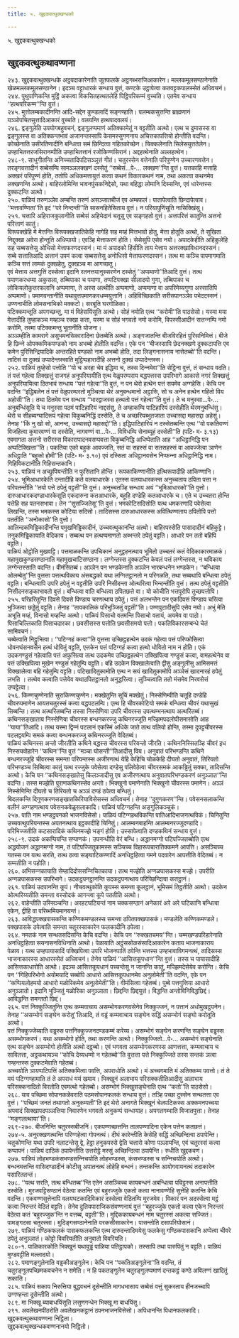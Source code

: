 ```yaml
---
title: ५. खुद्दकवत्थुक्खन्धको

---
```

५. खुद्दकवत्थुक्खन्धको  


## खुद्दकवत्थुकथावण्णना

२४३. खुद्दकवत्थुक्खन्धके अट्ठपदाकारेनाति जूतफलके अट्ठगब्भराजिआकारेन। मल्‍लकमूलसण्ठानेनाति खेळमल्‍लकमूलसण्ठानेन। इदञ्‍च वट्टाधारकं सन्धाय वुत्तं, कण्टके उट्ठापेत्वा कतवट्टकपालस्सेतं अधिवचनं।  
२४४. पुथुपाणिकन्ति मुट्ठिं अकत्वा विकसितहत्थतलेहि पिट्ठिपरिकम्मं वुच्‍चति। एतमेव सन्धाय ‘‘हत्थपरिकम्म’’न्ति वुत्तं।  
२४५. मुत्तोलम्बकादीनन्ति आदि-सद्देन कुण्डलादिं सङ्गण्हाति। पलम्बकसुत्तन्ति ब्राह्मणानं यञ्‍ञोपचितसुत्तादिआकारं वुच्‍चति। वलयन्ति हत्थपादवलयं।  
२४६. द्वङ्गुलेति उपयोगबहुवचनं, द्वङ्गुलप्पमाणं अतिक्‍कामेतुं न वट्टतीति अत्थो। एत्थ च दुमासस्स वा द्वङ्गुलस्स वा अतिक्‍कन्तभावं अजानन्तस्सापि केसमस्सुगणनाय अचित्तकापत्तियो होन्तीति वदन्ति।  
कोच्छेनाति उसीरतिणादीनि बन्धित्वा समं छिन्दित्वा गहितकोच्छेन। चिक्‍कलेनाति सिलेसयुत्ततेलेन। उण्हाभितत्तरजसिरानम्पीति उण्हाभितत्तानं रजोकिण्णसिरानं। अद्दहत्थेनाति अल्‍लहत्थेन।  
२४८-९. साधुगीतन्ति अनिच्‍चतादिपटिसञ्‍ञुत्तं गीतं। चतुरस्सेन वत्तेनाति परिपुण्णेन उच्‍चारणवत्तेन। तरङ्गवत्तादीनं सब्बेसम्पि सामञ्‍ञलक्खणं दस्सेतुं ‘‘सब्बेसं…पे॰… लक्खण’’न्ति वुत्तं। यत्तकाहि मत्ताहि अक्खरं परिपुण्णं होति, ततोपि अधिकमत्तायुत्तं कत्वा कथनं विकारकथनं नाम, तथा अकत्वा कथनमेव लक्खणन्ति अत्थो। बाहिरलोमिन्ति भावनपुंसकनिद्देसो, यथा बहिद्धा लोमानि दिस्सन्ति, एवं धारेन्तस्स दुक्‍कटन्ति अत्थो।  
२५०. पाळियं तरुणञ्‍ञेव अम्बन्ति तरुणं असञ्‍जातबीजं एव अम्बफलं। पातापेत्वाति छिन्दापेत्वाव। ‘‘मत्तावण्णिता’’ति इदं ‘‘परे निन्दन्ती’’ति सासनहितेसिताय वुत्तं। न परियापुणिंसूति नासिक्खिंसु।  
२५१. चत्तारि अहिराजकुलानीति सब्बेसं अहिभेदानं चतूसु एव सङ्गहतो वुत्तं। अत्तपरित्तं कातुन्ति अत्तनो परित्ताणं कातुं।  
विरूपक्खेहि मे मेत्तन्ति विरूपक्खजातिकेहि नागेहि सह मय्हं मित्तभावो होतु, मेत्ता होतूति अत्थो, ते सुखिता निद्दुक्खा अवेरा होन्तूति अधिप्पायो। एवञ्हि मेत्ताफरणं होति। सेसेसुपि एसेव नयो। अपादकेहीति अहिकुलेहि सह सब्बसत्तेसु ओधिसो मेत्ताफरणदस्सनं। मा मं अपादको हिंसीति ताय मेत्ताय अत्तरक्खाविधानदस्सनं।  
सब्बे सत्तातिआदि अत्तानं उपमं कत्वा सब्बसत्तेसु अनोधिसो मेत्ताफरणदस्सनं। तत्थ मा कञ्‍चि पापमागमाति कञ्‍चि सत्तं लामकं दुक्खहेतु, दुक्खञ्‍च मा आगच्छतु।  
एवं मेत्ताय अत्तगुत्तिं दस्सेत्वा इदानि रतनत्तयानुस्सरणेन दस्सेतुं ‘‘अप्पमाणो’’तिआदि वुत्तं। तत्थ पमाणकरधम्मा अकुसला, तब्बिपाका च पमाणा, तप्पटिपक्खा सीलादयो गुणा, तब्बिपाका च लोकियलोकुत्तरफलानि अप्पमाणा, ते अस्स अत्थीति अप्पमाणो, अप्पमाणा वा अपरिमेय्यगुणा अस्सातिपि अप्पमाणो। पमाणवन्तानीति यथावुत्तपमाणकरधम्मयुत्तानि। अहिविच्छिकाति सरीसपानञ्‍ञेव पभेददस्सनं। उण्णनाभीति लोमसनाभिको मक्‍कटो। सरबूति घरगोळिका।  
पटिक्‍कमन्तूति अपगच्छन्तु, मा मं विहेसयिंसूति अत्थो। सोहं नमोति एत्थ ‘‘करोमी’’ति पाठसेसो। यस्मा मया मेत्तादीहि तुम्हाकञ्‍च मय्हञ्‍च रक्खा कता, यस्मा च सोहं भगवतो नमो करोमि, विपस्सीआदीनं सत्तन्‍नम्पि नमो करोमि, तस्मा पटिक्‍कमन्तु भूतानीति योजना।  
अञ्‍ञम्हीति कामरागे असुभमनसिकारादिना छेतब्बेति अत्थो। अङ्गजातन्ति बीजविरहितं पुरिसनिमित्तं। बीजे हि छिन्‍ने ओपक्‍कमिकपण्डको नाम अभब्बो होतीति वदन्ति। एके पन ‘‘बीजस्सापि छेदनक्खणे दुक्‍कटापत्ति एव कमेन पुरिसिन्द्रियादिके अन्तरहिते पण्डको नाम अभब्बो होति, तदा लिङ्गनासनाय नासेतब्बो’’ति वदन्ति। तादिसं वा दुक्खं उप्पादेन्तस्साति मुट्ठिप्पहारादीहि अत्तनो दुक्खं उप्पादेन्तस्स।  
२५२. पाळियं तुय्हेसो पत्तोति ‘‘यो च अरहा चेव इद्धिमा च, तस्स दिन्‍नमेवा’’ति सेट्ठिना वुत्तं, तं सन्धाय वदति। तं पत्तं गहेत्वा तिक्खत्तुं राजगहं अनुपरियायीति एत्थ वेळुपरम्पराय बद्धपत्तस्स उपरिभागे आकासे नगरं तिक्खत्तुं अनुपरियायित्वा ठितभावं सन्धाय ‘‘पत्तं गहेत्वा’’ति वुत्तं, न पन थेरो हत्थेन पत्तं सयमेव अग्गहेसि। केचि पन वदन्ति ‘‘इद्धिबलेन तं पत्तं वेळुपरम्परतो मुञ्‍चित्वा थेरं अनुबन्धमानो अट्ठासि, सो च अनेन हत्थेन गहितो विय अहोसी’’ति। तथा ठितमेव पन सन्धाय ‘‘भारद्वाजस्स हत्थतो पत्तं गहेत्वा’’ति वुत्तं। ते च मनुस्सा…पे॰… अनुबन्धिंसूति ये च मनुस्सा पठमं पाटिहारियं नाद्दसंसु, ते अम्हाकम्पि पाटिहारियं दस्सेहीति थेरमनुबन्धिंसु। थेरो च सीहब्यग्घादिरूपं गहेत्वा विकुब्बनिद्धिं दस्सेति, ते च अच्छरियब्भुतजाता उच्‍चासद्दा महासद्दा अहेसुं। तेनाह ‘‘किं नु खो सो, आनन्द, उच्‍चासद्दो महासद्दो’’ति। इद्धिपाटिहारियं न दस्सेतब्बन्ति एत्थ ‘‘यो पकतिवण्णं विजहित्वा कुमारवण्णं वा दस्सेति, नागवण्णं वा…पे॰… विविधम्पि सेनाब्यूहं दस्सेती’’ति (पटि॰ म॰ ३.१३) एवमागता अत्तनो सरीरस्स विकारापादनवसप्पवत्ता विकुब्बनिद्धि अधिप्पेताति आह ‘‘अधिट्ठानिद्धि पन अप्पटिक्खित्ता’’ति। पकतिया एको बहुकं आवज्‍जति, सतं वा सहस्सं वा सतसहस्सं वा आवज्‍जेत्वा ञाणेन अधिट्ठाति ‘‘बहुको होमी’’ति (पटि॰ म॰ ३.१०) एवं दस्सिता अधिट्ठानवसेन निप्फन्‍ना अधिट्ठानिद्धि नाम। गिहिविकटानीति गिहिसन्तकानि।  
२५३. पाळियं न अच्छुपियन्तीति न फुसितानि होन्ति। रूपकाकिण्णानीति इत्थिरूपादीहि आकिण्णानि।  
२५४. भूमिआधारकेति दन्तादीहि कते वलयाधारके। एतस्स वलयाधारकस्स अनुच्‍चताय ठपिता पत्ता न परिपतन्तीति ‘‘तयो पत्ते ठपेतुं वट्टती’’ति वुत्तं। अनुच्‍चतञ्हि सन्धाय अयं ‘‘भूमिआधारको’’ति वुत्तो। दारुआधारकदण्डाधारकेसूति एकदारुना कतआधारके, बहूहि दण्डेहि कतआधारके च। एते च उच्‍चतरा होन्ति पत्तेहि सह पतनसभावा। तेन ‘‘सुसज्‍जितेसू’’ति वुत्तं। भमकोटिसदिसोति यत्थ धमकरणादिं पवेसेत्वा लिखन्ति, तस्स भमकस्स कोटिया सदिसो। तादिसस्स दारुआधारकस्स अवित्थिण्णताय ठपितोपि पत्तो पततीति ‘‘अनोकासो’’ति वुत्तो।  
आलिन्दकमिड्ढिकादीनन्ति पमुखमिड्ढिकादीनं, उच्‍चवत्थुकानन्ति अत्थो। बाहिरपस्सेति पासादादीनं बहिकुट्टे। तनुकमिड्ढिकायाति वेदिकाय। सब्बत्थ पन हत्थप्पमाणतो अब्भन्तरे ठपेतुं वट्टति। आधारे पन ततो बहिपि वट्टति।  
पाळियं ओट्ठोति मुखवट्टि। पत्तमाळकन्ति उपचिकानं अनुट्ठहनत्थाय भूमितो उच्‍चतरं कतं वेदिकाकारमाळकं। महामुखकुण्डसण्ठानाति महामुखचाटिसण्ठाना। लग्गेन्तस्स दुक्‍कटन्ति केवलं पत्तं लग्गेन्तस्स, न थविकाय लग्गेन्तस्साति वदन्ति। वीमंसितब्बं। अञ्‍ञेन पन भण्डकेनाति अञ्‍ञेन भारबन्धनेन भण्डकेन। ‘‘बन्धित्वा ओलम्बेतु’’न्ति वुत्तत्ता पत्तत्थविकाय अंसबद्धको यथा लग्गितट्ठानतो न परिगळति, तथा सब्बथापि बन्धित्वा ठपेतुं वट्टति। बन्धित्वापि उपरि ठपेतुं न वट्टतीति उपरि निसीदन्ता ओत्थरित्वा भिन्दन्तीति वुत्तं। तत्थ ठपेतुं वट्टतीति निसीदनसङ्काभावतो वुत्तं। बन्धित्वा वाति बन्धित्वा ठपितछत्ते वा। यो कोचीति भत्तपूरोपि तुच्छपत्तोपि।  
२५५. परिहरितुन्ति दिवसे दिवसे पिण्डाय चरणत्थाय ठपेतुं। पत्तं अलभन्तेन पन एकदिवसं पिण्डाय चरित्वा भुञ्‍जित्वा छड्डेतुं वट्टति। तेनाह ‘‘तावकालिकं परिभुञ्‍जितुं वट्टती’’ति। पण्णपुटादीसुपि एसेव नयो। अभुं मेति अभूति मय्हं, विनासो मय्हन्ति अत्थो। पाळियं पिसाचो वतमन्ति पिसाचो वतायं, अयमेव वा पाठो। पिसाचिल्‍लिकाति पिसाचदारका। छवसीसस्स पत्तोति छवसीसमयो पत्तो। पकतिविकारसम्बन्धे चेतं सामिवचनं।  
चब्बेत्वाति निट्ठुभित्वा। ‘‘पटिग्गहं कत्वा’’ति वुत्तत्ता उच्छिट्ठहत्थेन उदकं गहेत्वा पत्तं परिप्फोसित्वा धोवनघंसनवसेन हत्थं धोवितुं वट्टति, एत्तकेन पत्तं पटिग्गहं कत्वा हत्थो धोवितो नाम न होति। एकं उदकगण्डुसं गहेत्वाति पत्तं अफुसित्वा तत्थ उदकमेव उच्छिट्ठहत्थेन उक्खिपित्वा गण्डुसं कत्वा, वामहत्थेनेव वा पत्तं उक्खिपित्वा मुखेन गण्डुसं गहेतुम्पि वट्टति। बहि उदकेन विक्खालेत्वाति द्वीसु अङ्गुलीसु आमिसमत्तं विक्खालेत्वा बहि गहेतुम्पि वट्टति। पटिखादितुकामोति एत्थ न सयं खादितुकामोपि अञ्‍ञेसं खादनारहं ठपेतुं लभति । तत्थेव कत्वाति पत्तेयेव यथाठपितट्ठानतो अनुद्धरित्वा। लुञ्‍चित्वाति ततो मंसमेव निरवसेसं उप्पट्टेत्वा।  
२५६. किण्णचुण्णेनाति सुराकिण्णचुण्णेन। मक्खेतुन्ति सूचिं मक्खेतुं। निस्सेणिम्पीति चतूहि दण्डेहि चीवरप्पमाणेन आयतचतुरस्सं कत्वा बद्धपटलम्पि। एत्थ हि चीवरकोटियो समकं बन्धित्वा चीवरं यथासुखं सिब्बन्ति। तत्थ अत्थरितब्बन्ति तस्सा निस्सेणिया उपरि चीवरस्स उपत्थम्भनत्थाय अत्थरितब्बं। कथिनसङ्खाताय निस्सेणिया चीवरस्स बन्धनकरज्‍जु कथिनरज्‍जूति मज्झिमपदलोपीसमासोति आह ‘‘याया’’तिआदि। तत्थ यस्मा द्विन्‍नं पटलानं एकस्मिं अधिके जाते तत्थ वलियो होन्ति, तस्मा दुपट्टचीवरस्स पटलद्वयम्पि समकं कत्वा बन्धनकरज्‍जु कथिनरज्‍जूति वेदितब्बं।  
पाळियं कथिनस्स अन्तो जीरतीति कथिने बद्धस्स चीवरस्स परियन्तो जीरति। कथिननिस्सितञ्हि चीवरं इध निस्सयवोहारेन ‘‘कथिन’’न्ति वुत्तं ‘‘मञ्‍चा घोसन्ती’’तिआदीसु विय। अनुवातं परिभण्डन्ति कथिने बन्धनरज्‍जूहि चीवरस्स समन्ता परियन्तस्स अजीरणत्थं येहि केहिचि चोळकेहि दीघतो अनुवातं, तिरियतो परिभण्डञ्‍च सिब्बित्वा कातुं यत्थ रज्‍जुके पवेसेत्वा दण्डेसु पलिवेठेत्वा चीवरसमकं आकड्ढितुं सक्‍का, तादिसन्ति अत्थो। केचि पन ‘‘कथिनसङ्खातेसु किलञ्‍जादीसु एव अजीरणत्थाय अनुवातपरिभण्डकरणं अनुञ्‍ञात’’न्ति वदन्ति। तस्स मज्झेति पुराणकथिनस्सेव अन्तो। भिक्खुनो पमाणेनाति भिक्खुनो चीवरस्स पमाणेन। अञ्‍ञं निस्सेणिन्ति दीघतो च तिरियतो च अञ्‍ञं दण्डं ठपेत्वा बन्धितुं।  
बिदलकन्ति दिगुणकरणसङ्खातकिरियाविसेसस्स अधिवचनं। तेनाह ‘‘दुगुणकरण’’न्ति। पवेसनसलाकन्ति वलीनं अग्गहणत्थाय पवेसनकवेळुसलाकादि। पाळियं पटिग्गहन्ति अङ्गुलिकञ्‍चुकं।  
२५७. पाति नाम भण्डट्ठपनको भाजनविसेसो। पाळियं पटिग्गहथविकन्ति पातिआदिभाजनत्थविकं। चिनितुन्ति उच्‍चवत्थुपरियन्तस्स अपतनत्थाय इट्ठकादीहि चिनितुं। आलम्बनबाहन्ति आलम्बनरज्‍जुदण्डादि। परिभिज्‍जतीति कटसारादिकं कथिनमज्झे भङ्गं होति। उस्सापेत्वाति दण्डकथिनं सन्धाय वुत्तं।  
२५८-९. उदकं अकप्पियन्ति सप्पाणकं। उपनन्धीति वेरं बन्धि। अद्धानमग्गो पटिपज्‍जितब्बोति एत्थ अद्धयोजनं अद्धानमग्गो नाम, तं पटिपज्‍जितुकामस्स सञ्‍चिच्‍च विहारूपचारातिक्‍कमने आपत्ति। असञ्‍चिच्‍च गतस्स पन यत्थ सरति, तत्थ ठत्वा सङ्घाटिकण्णादिं अनधिट्ठहित्वा गमने पदवारेन आपत्तीति वेदितब्बं। न सम्मतीति न पहोति।  
२६०. अभिसन्‍नकायाति सेम्हादिदोससन्‍निचितकाया। तत्थ मज्झेति अग्गळपासकस्स मज्झे। उपरीति अग्गळपासकस्स उपरिभागे। उदकट्ठपनट्ठानन्ति उदकट्ठपनत्थाय परिच्छिन्दित्वा कतट्ठानं।  
२६१. पाळियं उदपानन्ति कूपं। नीचवत्थुकोति कूपस्स समन्ता कूलट्ठानं, भूमिसमं तिट्ठतीति अत्थो। उदकेन ओत्थरिय्यतीति समन्ता वस्सोदकं आगन्त्वा कूपे पततीति अत्थो।  
२६२. वाहेन्तीति उस्सिञ्‍चन्ति। अरहटघटियन्तं नाम चक्‍कसण्ठानं अनेकारं अरे अरे घटिकानि बन्धित्वा एकेन, द्वीहि वा परिब्भमियमानयन्तं।  
२६३. आविद्धपक्खपासकन्ति कण्णिकमण्डलस्स समन्ता ठपितपक्खपासकं। मण्डलेति कण्णिकमण्डले। पक्खपासके ठपेत्वाति समन्ता चतुरस्साकारेन फलकादीनि ठपेत्वा।  
२६४. नमतकं नाम सन्थतसदिसन्ति केचि वदन्ति। केचि पन ‘‘रुक्खतचमय’’न्ति। चम्मखण्डपरिहारेनाति अनधिट्ठहित्वा सयनासनविधिनाति अत्थो। पेळायाति अट्ठंससोळसंसादिआकारेन कताय भाजनाकाराय पेळाय। यत्थ उण्हपायासादिं पक्खिपित्वा उपरि भोजनपातिं ठपेन्ति भत्तस्स उण्हभावाविगमनत्थं, तादिसस्स भाजनाकारस्स आधारस्सेतं अधिवचनं। तेनेव पाळियं ‘‘आसित्तकूपधान’’न्ति वुत्तं। तस्स च पायासादीहि आसित्तकाधारोति अत्थो। इदञ्‍च आसित्तकूपधानं पच्‍चन्तेसु न जानन्ति कातुं, मज्झिमदेसेयेव करोन्ति। केचि पन ‘‘गिहिपरिभोगो अयोमयादि सब्बोपि आधारो आसित्तकूपधानमेव अनुलोमेती’’ति वदन्ति, एके पन ‘‘कप्पियलोहमयो आधारो मळोरिकमेव अनुलोमेती’’ति। वीमंसित्वा गहेतब्बं। पुब्बे पत्तगुत्तिया आधारो अनुञ्‍ञातो। इदानि भुञ्‍जितुं मळोरिका अनुञ्‍ञाता। छिद्दन्ति छिद्दयुत्तं। विद्धन्ति अन्तोविनिविद्धछिद्दं। आविद्धन्ति समन्ततो छिद्दं।  
२६५. पत्तं निक्‍कुज्‍जितुन्ति एत्थ कम्मवाचाय असम्भोगकरणवसेनेव निक्‍कुज्‍जनं, न पत्तानं अधोमुखट्ठपनेन। तेनाह ‘‘असम्भोगं सङ्घेन करोतू’’तिआदि, तं वड्ढं कम्मवाचाय सङ्घेन सद्धिं असम्भोगं सङ्घो करोतूति अत्थो।  
पत्तं निक्‍कुज्‍जेय्याति वड्ढस्स पत्तनिक्‍कुज्‍जनदण्डकम्मं करेय्य। असम्भोगं सङ्घेन करणन्ति सङ्घेन वड्ढस्स असम्भोगकरणं। यथा असम्भोगो होति, तथा करणन्ति अत्थो। निक्‍कुज्‍जितो…पे॰… असम्भोगं सङ्घेनाति एत्थ सङ्घेन असम्भोगो होतीति अत्थो दट्ठब्बो। एवं भगवता असम्भोगकरणस्स आणत्तत्ता, कम्मवाचाय च सावितत्ता, अट्ठकथायञ्‍च ‘‘कोचि देय्यधम्मो न गहेतब्बो’’ति वुत्तत्ता पत्ते निक्‍कुज्‍जिते तस्स सन्तकं ञत्वा गण्हन्तस्स दुक्‍कटमेवाति गहेतब्बं।  
अच्‍चयोति ञायप्पटिपत्तिं अतिक्‍कमित्वा पवत्ति, अपराधोति अत्थो। मं अच्‍चगमाति मं अतिक्‍कम्म पवत्तो। तं ते मयं पटिग्गण्हामाति तं ते अपराधं मयं खमाम। भिक्खूनं अलाभाय परिसक्‍कतीतिआदीसु अलाभाय परिसक्‍कनादितो विरतोति एवमत्थो गहेतब्बो। असम्भोगं भिक्खुसङ्घेनाति एत्थ ‘‘कतो’’ति पाठसेसो।  
२६८. याव पच्छिमा सोपानकळेवराति पठमसोपानफलकं सन्धाय वुत्तं। तञ्हि पच्छा दुस्सेन सन्थतत्ता एव वुत्तं। ‘‘पच्छिमं जनतं तथागतो अनुकम्पती’’ति इदं थेरो अनागते भिक्खूनं चेलपटिकस्स अक्‍कमनपच्‍चया अपवादं सिक्खापदपञ्‍ञत्तिया निवारणेन भगवतो अनुकम्पं सन्धायाह। अपगतगब्भाति विजातपुत्ता। तेनाह ‘‘मङ्गलत्थाया’’ति।  
२६९-२७०. बीजनिन्ति चतुरस्सबीजनिं। एकपण्णच्छत्तन्ति तालपण्णादिना एकेन पत्तेन कतछत्तं।  
२७४-५. अनुरक्खणत्थन्ति परिग्गहेत्वा गोपनत्थं। दीघं कारेन्तीति केसेहि सद्धिं अच्छिन्दित्वा ठपापेन्ति। चतुकोणन्ति यथा उपरि नलाटन्तेसु द्वे, हेट्ठा हनुकपस्से द्वेति चत्तारो कोणा पञ्‍ञायन्ति, एवं चतुरस्सं कत्वा कप्पापनं। पाळियं दाठिकं ठपापेन्तीति उत्तरोट्ठे मस्सुं अच्छिन्दित्वा ठपापेन्ति। रुधीति खुद्दकवणं।  
२७७. पाळियं लोहभण्डकंसभण्डसन्‍निचयोति लोहभण्डस्स, कंसभण्डस्स च सन्‍निचयोति अत्थो। बन्धनमत्तन्ति वासिदण्डादीनं कोटीसु अपातनत्थं लोहेहि बन्धनं। तन्तकन्ति आयोगवायनत्थं तदाकारेन पसारिततन्तं।  
२७८. ‘‘यत्थ सरति, तत्थ बन्धितब्ब’’न्ति एतेन असञ्‍चिच्‍च कायबन्धनं अबन्धित्वा पविट्ठस्स अनापत्तीति दस्सेति। मुरजवट्टिसण्ठानं वेठेत्वा कतन्ति एवं बहुरज्‍जुके एकतो कत्वा नानावण्णेहि सुत्तेहि कतन्ति केचि वदन्ति। एकवण्णसुत्तेनापि वलयघटकादिविकारं दस्सेत्वा वेठितम्पि मुरजमेव। विकारं पन अदस्सेत्वा मट्ठं कत्वा निरन्तरं वेठितं वट्टति। तेनेव दुतियपाराजिकसंवण्णनायं वुत्तं ‘‘बहुरज्‍जुके एकतो कत्वा एकेन निरन्तरं वेठेत्वा कतं ‘बहुरज्‍जुक’न्ति न वत्तब्बं, वट्टती’’ति। मुद्दिककायबन्धनं नाम चतुरस्सं अकत्वा सज्‍जितं। पामङ्गदसा चतुरस्सा। मुदिङ्गसण्ठानेनाति वरकसीसाकारेन। पासन्तोति दसापरियोसानं।  
२७९. पाळियं गण्ठिकफलकं पासकफलकन्ति एत्थ दारुदन्तादिमयेसु फलकेसु गण्ठिकपासकानि अप्पेत्वा चीवरे ठपेतुं अनुञ्‍ञातं। कोट्टो विवरियतीति अनुवातो विवरियति।  
२८०-१. पाळिकारकोति भिक्खूनं यथावुड्ढं पाळिया पतिट्ठापको। तस्सापि तथा पारुपितुं न वट्टति। पाळियं मुण्डवट्टीति मल्‍लादयो।  
२८२. पमाणङ्गुलेनाति वड्ढकीअङ्गुलेन। केचि पन ‘‘पकतिअङ्गुलेना’’ति वदन्ति, तं चतुरङ्गुलपच्छिमकवचनेन न समेति। न हि पकतङ्गुलेन चतुरङ्गुलप्पमाणं दन्तकट्ठं कण्ठे अविलग्गं खादितुं सकाति।  
२८५. पाळियं सकाय निरुत्तिया बुद्धवचनं दूसेन्तीति मागधभासाय सब्बेसं वत्तुं सुकरताय हीनजच्‍चापि उग्गण्हन्ता दूसेन्तीति अत्थो।  
२८९. मा भिक्खू ब्याबाधयिंसूति लसुणगन्धेन भिक्खू मा बाधयिंसु।  
२९१. अवलेखनपीठरोति अवलेखनकट्ठानं ठपनभाजनविसेसो। अपिधानन्ति पिधानफलकादि।  
खुद्दकवत्थुकथावण्णना निट्ठिता।  
खुद्दकवत्थुक्खन्धकवण्णनानयो निट्ठितो।  